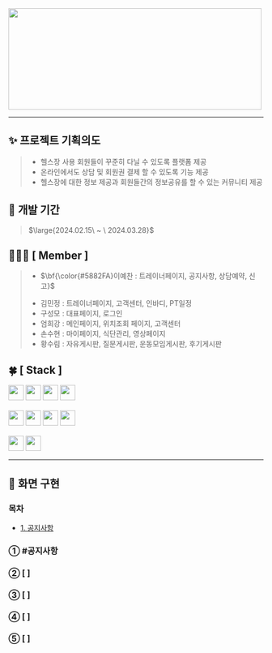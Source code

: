 <img src="https://github.com/leeyechanbal/errorCodeUnit/assets/153481748/79da3641-fdf5-4164-a656-575b861e0cc8"  width="500" height="200"/>

***

## :sparkles: 프로젝트 기획의도
> - 헬스장 사용 회원들이 꾸준히 다닐 수 있도록 플랫폼 제공
> - 온라인에서도 상담 및 회원권 결제 할 수 있도록 기능 제공
> - 헬스장에 대한 정보 제공과 회원들간의 정보공유를 할 수 있는 커뮤니티 제공


## :date: 개발 기간
> <p>$\large{2024.02.15\ ~ \ 2024.03.28}$</p>


## 🧑🏻‍💻 [ Member ]
> - <p>$\bf{\color{#5882FA}이예찬 : 트레이너페이지, 공지사항, 상담예약, 신고}$</p>
> - 김민정 : 트레이너페이지, 고객센터, 인바디, PT일정
> - 구성모 : 대표페이지, 로그인
> - 엄희강 : 메인페이지, 위치조회 페이지, 고객센터
> - 손수현 : 마이페이지, 식단관리, 영상페이지
> - 황수림 : 자유게시판, 질문게시판, 운동모임게시판, 후기게시판


## :four_leaf_clover: [ Stack ]
<div>
  <img src="https://img.shields.io/badge/html5-E34F26?logo=html5&logoColor=white" height="30px">
  <img src="https://img.shields.io/badge/css3-1572B6?logo=css3&logoColor=white" height="30px">
  <img src="https://img.shields.io/badge/javascript-F7DF1E?logo=javascript&logoColor=black" height="30px">
  <img src="https://img.shields.io/badge/jquery-0769AD?logo=jquery&logoColor=white" height="30px"> <br><br>
  <img src="https://img.shields.io/badge/visualstudiocode-007ACC?logo=visualstudiocode&logoColor=white" height="30px">
  <img src="https://img.shields.io/badge/eclipseide-2C2255?logo=eclipseide&logoColor=white" height="30px">
  <img src="https://img.shields.io/badge/java11-007396?logo=java&logoColor=white" height="30px">
  <img src="https://img.shields.io/badge/oracle-F80000?logo=visualstudiocode&logoColor=white" height="30px"> <br><br>
  <img src="https://img.shields.io/badge/github-181717?logo=github&logoColor=white" height="30px">
  <img src="https://img.shields.io/badge/apachetomcat-F8DC75?logo=apachetomcat&logoColor=black" height="30px">
</div>

***

## :whale2: 화면 구현
### 목차
- [1. 공지사항](#공지사항)


###  ① #공지사항
###  ② [  ]
###  ③ [  ]
###  ④ [  ]
###  ⑤ [  ]

